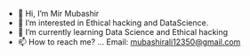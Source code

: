 - 👋 Hi, I’m Mir Mubashir
- 👀 I’m interested in Ethical hacking and DataScience.
- 🌱 I’m currently learning Data Science and Ethical hacking
- 📫 How to reach me? ... Email: mubashirali12350@gmail.com

<!---
madlock12/madlock12 is a ✨ special ✨ repository because its `README.md` (this file) appears on your GitHub profile.
You can click the Preview link to take a look at your changes.
--->
